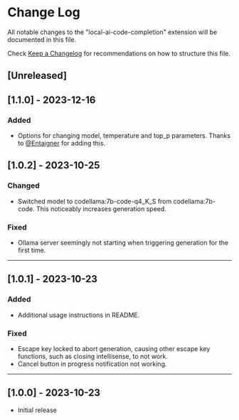 # Change Log

All notable changes to the "local-ai-code-completion" extension will be documented in this file.

Check [Keep a Changelog](http://keepachangelog.com/) for recommendations on how to structure this file.

## [Unreleased]

## [1.1.0] - 2023-12-16

### Added

- Options for changing model, temperature and top_p parameters. Thanks to [@Entaigner](https://github.com/Entaigner) for adding this.

## [1.0.2] - 2023-10-25

### Changed

- Switched model to codellama:7b-code-q4_K_S from codellama:7b-code. This noticeably increases generation speed.

### Fixed

- Ollama server seemingly not starting when triggering generation for the first time.

---

## [1.0.1] - 2023-10-23

### Added

- Additional usage instructions in README.

### Fixed

- Escape key locked to abort generation, causing other escape key functions, such as closing intellisense, to not work.
- Cancel button in progress notification not working.

---

## [1.0.0] - 2023-10-23

- Initial release
